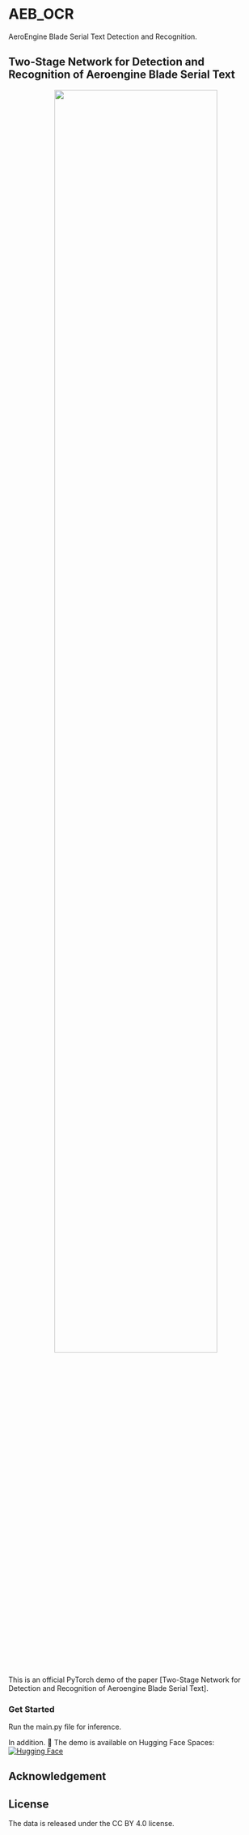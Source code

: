# AEB_OCR
AeroEngine Blade Serial Text Detection and Recognition.
## Two-Stage Network for Detection and Recognition of Aeroengine Blade Serial Text

<p align="center">
  <img src=demo_images/Graphical abstract.png width="80%">
</p>

This is an official PyTorch demo of the paper [Two-Stage Network for Detection and Recognition of Aeroengine Blade Serial Text].




### Get Started

Run the main.py file for inference. 

In addition. 🚀 The demo is available on Hugging Face Spaces:  
[![Hugging Face](https://img.shields.io/badge/Demo-HuggingFace-blue)](https://huggingface.co/spaces/Ehtesham123/OCR_AEB_Serial_Number)



## Acknowledgement


## License
The data is released under the CC BY 4.0 license.


